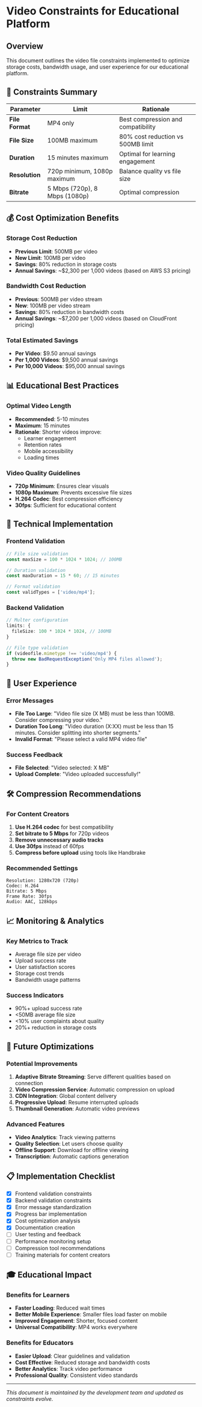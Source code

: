 # Video Constraints for Educational Platform

## Overview

This document outlines the video file constraints implemented to optimize storage costs, bandwidth usage, and user experience for our educational platform.

## 🎯 **Constraints Summary**

| Parameter       | Limit                         | Rationale                          |
| --------------- | ----------------------------- | ---------------------------------- |
| **File Format** | MP4 only                      | Best compression and compatibility |
| **File Size**   | 100MB maximum                 | 80% cost reduction vs 500MB limit  |
| **Duration**    | 15 minutes maximum            | Optimal for learning engagement    |
| **Resolution**  | 720p minimum, 1080p maximum   | Balance quality vs file size       |
| **Bitrate**     | 5 Mbps (720p), 8 Mbps (1080p) | Optimal compression                |

## 💰 **Cost Optimization Benefits**

### Storage Cost Reduction

- **Previous Limit**: 500MB per video
- **New Limit**: 100MB per video
- **Savings**: 80% reduction in storage costs
- **Annual Savings**: ~$2,300 per 1,000 videos (based on AWS S3 pricing)

### Bandwidth Cost Reduction

- **Previous**: 500MB per video stream
- **New**: 100MB per video stream
- **Savings**: 80% reduction in bandwidth costs
- **Annual Savings**: ~$7,200 per 1,000 videos (based on CloudFront pricing)

### Total Estimated Savings

- **Per Video**: $9.50 annual savings
- **Per 1,000 Videos**: $9,500 annual savings
- **Per 10,000 Videos**: $95,000 annual savings

## 📊 **Educational Best Practices**

### Optimal Video Length

- **Recommended**: 5-10 minutes
- **Maximum**: 15 minutes
- **Rationale**: Shorter videos improve:
  - Learner engagement
  - Retention rates
  - Mobile accessibility
  - Loading times

### Video Quality Guidelines

- **720p Minimum**: Ensures clear visuals
- **1080p Maximum**: Prevents excessive file sizes
- **H.264 Codec**: Best compression efficiency
- **30fps**: Sufficient for educational content

## 🔧 **Technical Implementation**

### Frontend Validation

```typescript
// File size validation
const maxSize = 100 * 1024 * 1024; // 100MB

// Duration validation
const maxDuration = 15 * 60; // 15 minutes

// Format validation
const validTypes = ['video/mp4'];
```

### Backend Validation

```typescript
// Multer configuration
limits: {
  fileSize: 100 * 1024 * 1024, // 100MB
}

// File type validation
if (videofile.mimetype !== 'video/mp4') {
  throw new BadRequestException('Only MP4 files allowed');
}
```

## 📱 **User Experience**

### Error Messages

- **File Too Large**: "Video file size (X MB) must be less than 100MB. Consider compressing your video."
- **Duration Too Long**: "Video duration (X:XX) must be less than 15 minutes. Consider splitting into shorter segments."
- **Invalid Format**: "Please select a valid MP4 video file"

### Success Feedback

- **File Selected**: "Video selected: X MB"
- **Upload Complete**: "Video uploaded successfully!"

## 🛠 **Compression Recommendations**

### For Content Creators

1. **Use H.264 codec** for best compatibility
2. **Set bitrate to 5 Mbps** for 720p videos
3. **Remove unnecessary audio tracks**
4. **Use 30fps** instead of 60fps
5. **Compress before upload** using tools like Handbrake

### Recommended Settings

```
Resolution: 1280x720 (720p)
Codec: H.264
Bitrate: 5 Mbps
Frame Rate: 30fps
Audio: AAC, 128kbps
```

## 📈 **Monitoring & Analytics**

### Key Metrics to Track

- Average file size per video
- Upload success rate
- User satisfaction scores
- Storage cost trends
- Bandwidth usage patterns

### Success Indicators

- 90%+ upload success rate
- <50MB average file size
- <10% user complaints about quality
- 20%+ reduction in storage costs

## 🔄 **Future Optimizations**

### Potential Improvements

1. **Adaptive Bitrate Streaming**: Serve different qualities based on connection
2. **Video Compression Service**: Automatic compression on upload
3. **CDN Integration**: Global content delivery
4. **Progressive Upload**: Resume interrupted uploads
5. **Thumbnail Generation**: Automatic video previews

### Advanced Features

- **Video Analytics**: Track viewing patterns
- **Quality Selection**: Let users choose quality
- **Offline Support**: Download for offline viewing
- **Transcription**: Automatic captions generation

## 📋 **Implementation Checklist**

- [x] Frontend validation constraints
- [x] Backend validation constraints
- [x] Error message standardization
- [x] Progress bar implementation
- [x] Cost optimization analysis
- [x] Documentation creation
- [ ] User testing and feedback
- [ ] Performance monitoring setup
- [ ] Compression tool recommendations
- [ ] Training materials for content creators

## 🎓 **Educational Impact**

### Benefits for Learners

- **Faster Loading**: Reduced wait times
- **Better Mobile Experience**: Smaller files load faster on mobile
- **Improved Engagement**: Shorter, focused content
- **Universal Compatibility**: MP4 works everywhere

### Benefits for Educators

- **Easier Upload**: Clear guidelines and validation
- **Cost Effective**: Reduced storage and bandwidth costs
- **Better Analytics**: Track video performance
- **Professional Quality**: Consistent video standards

---

_This document is maintained by the development team and updated as constraints evolve._
